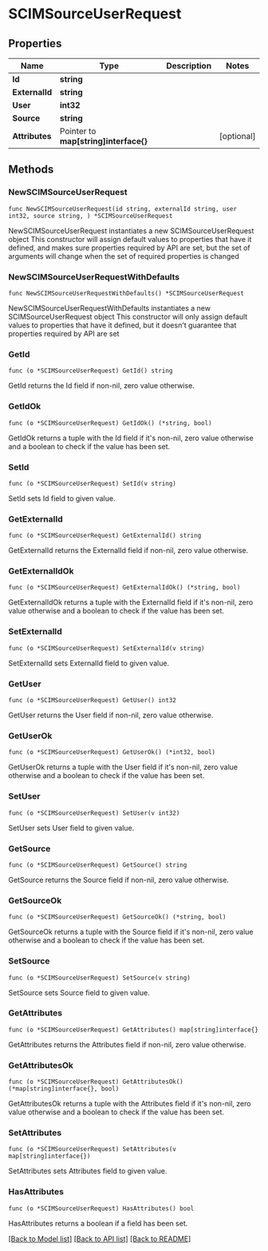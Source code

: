 # SCIMSourceUserRequest

## Properties

Name | Type | Description | Notes
------------ | ------------- | ------------- | -------------
**Id** | **string** |  | 
**ExternalId** | **string** |  | 
**User** | **int32** |  | 
**Source** | **string** |  | 
**Attributes** | Pointer to **map[string]interface{}** |  | [optional] 

## Methods

### NewSCIMSourceUserRequest

`func NewSCIMSourceUserRequest(id string, externalId string, user int32, source string, ) *SCIMSourceUserRequest`

NewSCIMSourceUserRequest instantiates a new SCIMSourceUserRequest object
This constructor will assign default values to properties that have it defined,
and makes sure properties required by API are set, but the set of arguments
will change when the set of required properties is changed

### NewSCIMSourceUserRequestWithDefaults

`func NewSCIMSourceUserRequestWithDefaults() *SCIMSourceUserRequest`

NewSCIMSourceUserRequestWithDefaults instantiates a new SCIMSourceUserRequest object
This constructor will only assign default values to properties that have it defined,
but it doesn't guarantee that properties required by API are set

### GetId

`func (o *SCIMSourceUserRequest) GetId() string`

GetId returns the Id field if non-nil, zero value otherwise.

### GetIdOk

`func (o *SCIMSourceUserRequest) GetIdOk() (*string, bool)`

GetIdOk returns a tuple with the Id field if it's non-nil, zero value otherwise
and a boolean to check if the value has been set.

### SetId

`func (o *SCIMSourceUserRequest) SetId(v string)`

SetId sets Id field to given value.


### GetExternalId

`func (o *SCIMSourceUserRequest) GetExternalId() string`

GetExternalId returns the ExternalId field if non-nil, zero value otherwise.

### GetExternalIdOk

`func (o *SCIMSourceUserRequest) GetExternalIdOk() (*string, bool)`

GetExternalIdOk returns a tuple with the ExternalId field if it's non-nil, zero value otherwise
and a boolean to check if the value has been set.

### SetExternalId

`func (o *SCIMSourceUserRequest) SetExternalId(v string)`

SetExternalId sets ExternalId field to given value.


### GetUser

`func (o *SCIMSourceUserRequest) GetUser() int32`

GetUser returns the User field if non-nil, zero value otherwise.

### GetUserOk

`func (o *SCIMSourceUserRequest) GetUserOk() (*int32, bool)`

GetUserOk returns a tuple with the User field if it's non-nil, zero value otherwise
and a boolean to check if the value has been set.

### SetUser

`func (o *SCIMSourceUserRequest) SetUser(v int32)`

SetUser sets User field to given value.


### GetSource

`func (o *SCIMSourceUserRequest) GetSource() string`

GetSource returns the Source field if non-nil, zero value otherwise.

### GetSourceOk

`func (o *SCIMSourceUserRequest) GetSourceOk() (*string, bool)`

GetSourceOk returns a tuple with the Source field if it's non-nil, zero value otherwise
and a boolean to check if the value has been set.

### SetSource

`func (o *SCIMSourceUserRequest) SetSource(v string)`

SetSource sets Source field to given value.


### GetAttributes

`func (o *SCIMSourceUserRequest) GetAttributes() map[string]interface{}`

GetAttributes returns the Attributes field if non-nil, zero value otherwise.

### GetAttributesOk

`func (o *SCIMSourceUserRequest) GetAttributesOk() (*map[string]interface{}, bool)`

GetAttributesOk returns a tuple with the Attributes field if it's non-nil, zero value otherwise
and a boolean to check if the value has been set.

### SetAttributes

`func (o *SCIMSourceUserRequest) SetAttributes(v map[string]interface{})`

SetAttributes sets Attributes field to given value.

### HasAttributes

`func (o *SCIMSourceUserRequest) HasAttributes() bool`

HasAttributes returns a boolean if a field has been set.


[[Back to Model list]](../README.md#documentation-for-models) [[Back to API list]](../README.md#documentation-for-api-endpoints) [[Back to README]](../README.md)


